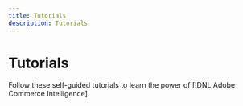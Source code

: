 ```yaml
---
title: Tutorials
description: Tutorials
---
```

# Tutorials

Follow these self-guided tutorials to learn the power of [!DNL Adobe Commerce Intelligence].

